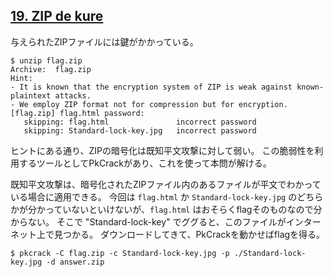 ## [19. ZIP de kure](http://ksnctf.sweetduet.info/problem/19)

与えられたZIPファイルには鍵がかかっている。

```
$ unzip flag.zip
Archive:  flag.zip
Hint:
- It is known that the encryption system of ZIP is weak against known-plaintext attacks.
- We employ ZIP format not for compression but for encryption.
[flag.zip] flag.html password:
   skipping: flag.html               incorrect password
   skipping: Standard-lock-key.jpg   incorrect password
```

ヒントにある通り、ZIPの暗号化は既知平文攻撃に対して弱い。
この脆弱性を利用するツールとしてPkCrackがあり、これを使って本問が解ける。

既知平文攻撃は、暗号化されたZIPファイル内のあるファイルが平文でわかっている場合に適用できる。
今回は `flag.html` か `Standard-lock-key.jpg` のどちらかが分かっていないといけないが、`flag.html` はおそらくflagそのものなので分からない。
そこで "Standard-lock-key" でググると、このファイルがインターネット上で見つかる。
ダウンロードしてきて、PkCrackを動かせばflagを得る。

```console
$ pkcrack -C flag.zip -c Standard-lock-key.jpg -p ./Standard-lock-key.jpg -d answer.zip
```
